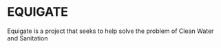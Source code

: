 # EQUIGATE
Equigate is a project that seeks to help solve the problem of Clean Water and Sanitation
